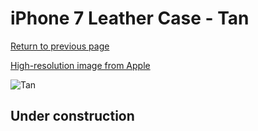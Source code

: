 # iPhone 7 Leather Case - Tan

[Return to previous page](/iphone_7)

[High-resolution image from Apple](https://store.storeimages.cdn-apple.com/8756/as-images.apple.com/is/MMY72?wid=4500&hei=4500&fmt=png)

<div style="width: 512px"><img src="/almost_uncompressed/MMY72.webp" alt="Tan"></div>

## Under construction
